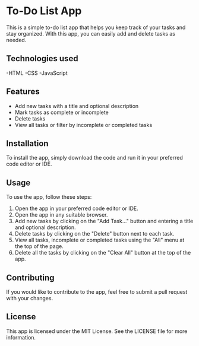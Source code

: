 # To-Do List App

This is a simple to-do list app that helps you keep track of your tasks and stay organized. With this app, you can easily add and delete tasks as needed.

## Technologies used
-HTML
-CSS
-JavaScript

## Features

- Add new tasks with a title and optional description
- Mark tasks as complete or incomplete
- Delete tasks
- View all tasks or filter by incomplete or completed tasks

## Installation

To install the app, simply download the code and run it in your preferred code editor or IDE.

## Usage

To use the app, follow these steps:

1. Open the app in your preferred code editor or IDE.
2. Open the app in any suitable browser.
3. Add new tasks by clicking on the "Add Task..." button and entering a title and optional description.
4. Delete tasks by clicking on the "Delete" button next to each task.
5. View all tasks, incomplete or completed tasks using the "All" menu at the top of the page.
6. Delete all the tasks by clicking on the "Clear All" button at the top of the app.

## Contributing

If you would like to contribute to the app, feel free to submit a pull request with your changes.

## License

This app is licensed under the MIT License. See the LICENSE file for more information.
